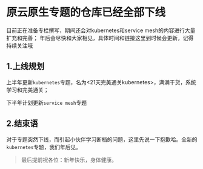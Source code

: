# 原云原生专题的仓库已经全部下线
目前正在准备专栏撰写，期间还会对kubernetes和service mesh的内容进行大量扩充和完善；
年后会尽快和大家相见，具体时间和链接这里到时候会更新，记得持续关注哦

## 1.上线规划

上半年更新`kubernetes`专题，名为<21天完美通关kubernetes>，满满干货，系统学习和完美通关；

下半年计划更新`service mesh`专题

## 2.结束语

对于专题突然下线，而引起小伙伴学习断档的问题，这里先说一下抱歉哈。全新的`kubernetes`专题，我们年后见。

> 最后提前祝各位：新年快乐，身体健康。
